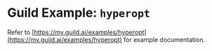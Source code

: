 # Guild Example: `hyperopt`

Refer to
[https://my.guild.ai/examples/hyperopt](https://my.guild.ai/examples/hyperopt)
for example documentation.

